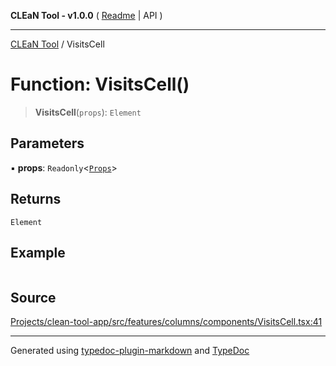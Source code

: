 **CLEaN Tool - v1.0.0** ( [Readme](../README.md) \| API )

***

[CLEaN Tool](../exports.md) / VisitsCell

# Function: VisitsCell()

> **VisitsCell**(`props`): `Element`

## Parameters

▪ **props**: `Readonly`\<[`Props`](../private/interfaces/Props.md)\>

## Returns

`Element`

## Example

```ts

```

## Source

[Projects/clean-tool-app/src/features/columns/components/VisitsCell.tsx:41](https://github.com/yuckyh/clean-tool-app/)

***

Generated using [typedoc-plugin-markdown](https://www.npmjs.com/package/typedoc-plugin-markdown) and [TypeDoc](https://typedoc.org/)
